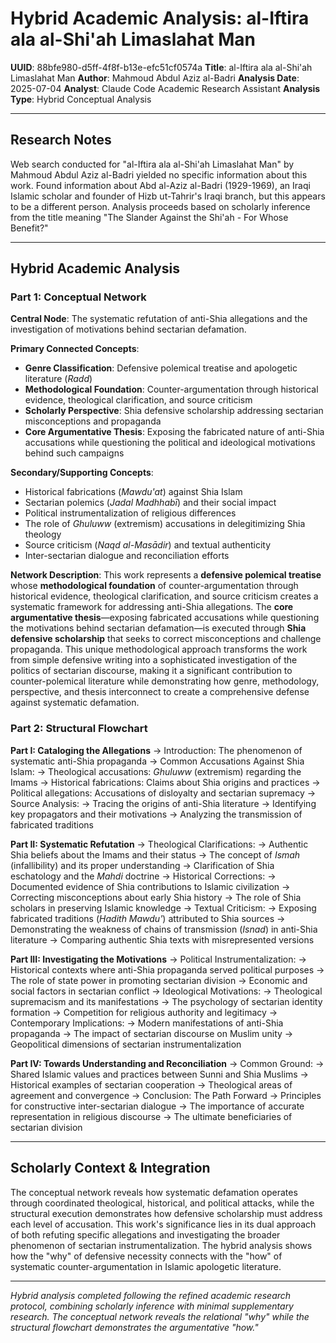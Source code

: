 # Hybrid Academic Analysis: al-Iftira ala al-Shi'ah Limaslahat Man

**UUID**: 88bfe980-d5ff-4f8f-b13e-efc51cf0574a
**Title**: al-Iftira ala al-Shi'ah Limaslahat Man
**Author**: Mahmoud Abdul Aziz al-Badri
**Analysis Date**: 2025-07-04
**Analyst**: Claude Code Academic Research Assistant
**Analysis Type**: Hybrid Conceptual Analysis

---

## Research Notes

Web search conducted for "al-Iftira ala al-Shi'ah Limaslahat Man" by Mahmoud Abdul Aziz al-Badri yielded no specific information about this work. Found information about Abd al-Aziz al-Badri (1929-1969), an Iraqi Islamic scholar and founder of Hizb ut-Tahrir's Iraqi branch, but this appears to be a different person. Analysis proceeds based on scholarly inference from the title meaning "The Slander Against the Shi'ah - For Whose Benefit?"

---

## Hybrid Academic Analysis

### Part 1: Conceptual Network

**Central Node**: The systematic refutation of anti-Shia allegations and the investigation of motivations behind sectarian defamation.

**Primary Connected Concepts**:
- **Genre Classification**: Defensive polemical treatise and apologetic literature (*Radd*) 
- **Methodological Foundation**: Counter-argumentation through historical evidence, theological clarification, and source criticism
- **Scholarly Perspective**: Shia defensive scholarship addressing sectarian misconceptions and propaganda
- **Core Argumentative Thesis**: Exposing the fabricated nature of anti-Shia accusations while questioning the political and ideological motivations behind such campaigns

**Secondary/Supporting Concepts**:
- Historical fabrications (*Mawdu'at*) against Shia Islam
- Sectarian polemics (*Jadal Madhhabī*) and their social impact
- Political instrumentalization of religious differences
- The role of *Ghuluww* (extremism) accusations in delegitimizing Shia theology
- Source criticism (*Naqd al-Masādir*) and textual authenticity
- Inter-sectarian dialogue and reconciliation efforts

**Network Description**: This work represents a **defensive polemical treatise** whose **methodological foundation** of counter-argumentation through historical evidence, theological clarification, and source criticism creates a systematic framework for addressing anti-Shia allegations. The **core argumentative thesis**—exposing fabricated accusations while questioning the motivations behind sectarian defamation—is executed through **Shia defensive scholarship** that seeks to correct misconceptions and challenge propaganda. This unique methodological approach transforms the work from simple defensive writing into a sophisticated investigation of the politics of sectarian discourse, making it a significant contribution to counter-polemical literature while demonstrating how genre, methodology, perspective, and thesis interconnect to create a comprehensive defense against systematic defamation.

### Part 2: Structural Flowchart

**Part I: Cataloging the Allegations**
-> Introduction: The phenomenon of systematic anti-Shia propaganda
-> Common Accusations Against Shia Islam:
   -> Theological accusations: *Ghuluww* (extremism) regarding the Imams
   -> Historical fabrications: Claims about Shia origins and practices
   -> Political allegations: Accusations of disloyalty and sectarian supremacy
-> Source Analysis:
   -> Tracing the origins of anti-Shia literature
   -> Identifying key propagators and their motivations
   -> Analyzing the transmission of fabricated traditions

**Part II: Systematic Refutation**
-> Theological Clarifications:
   -> Authentic Shia beliefs about the Imams and their status
   -> The concept of *Ismah* (infallibility) and its proper understanding
   -> Clarification of Shia eschatology and the *Mahdi* doctrine
-> Historical Corrections:
   -> Documented evidence of Shia contributions to Islamic civilization
   -> Correcting misconceptions about early Shia history
   -> The role of Shia scholars in preserving Islamic knowledge
-> Textual Criticism:
   -> Exposing fabricated traditions (*Hadith Mawdu'*) attributed to Shia sources
   -> Demonstrating the weakness of chains of transmission (*Isnad*) in anti-Shia literature
   -> Comparing authentic Shia texts with misrepresented versions

**Part III: Investigating the Motivations**
-> Political Instrumentalization:
   -> Historical contexts where anti-Shia propaganda served political purposes
   -> The role of state power in promoting sectarian division
   -> Economic and social factors in sectarian conflict
-> Ideological Motivations:
   -> Theological supremacism and its manifestations
   -> The psychology of sectarian identity formation
   -> Competition for religious authority and legitimacy
-> Contemporary Implications:
   -> Modern manifestations of anti-Shia propaganda
   -> The impact of sectarian discourse on Muslim unity
   -> Geopolitical dimensions of sectarian instrumentalization

**Part IV: Towards Understanding and Reconciliation**
-> Common Ground:
   -> Shared Islamic values and practices between Sunni and Shia Muslims
   -> Historical examples of sectarian cooperation
   -> Theological areas of agreement and convergence
-> Conclusion: The Path Forward
   -> Principles for constructive inter-sectarian dialogue
   -> The importance of accurate representation in religious discourse
   -> The ultimate beneficiaries of sectarian division

---

## Scholarly Context & Integration

The conceptual network reveals how systematic defamation operates through coordinated theological, historical, and political attacks, while the structural execution demonstrates how defensive scholarship must address each level of accusation. This work's significance lies in its dual approach of both refuting specific allegations and investigating the broader phenomenon of sectarian instrumentalization. The hybrid analysis shows how the "why" of defensive necessity connects with the "how" of systematic counter-argumentation in Islamic apologetic literature.

---

*Hybrid analysis completed following the refined academic research protocol, combining scholarly inference with minimal supplementary research. The conceptual network reveals the relational "why" while the structural flowchart demonstrates the argumentative "how."*